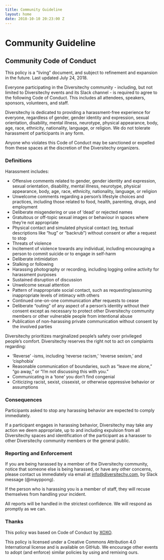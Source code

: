 ```yaml
---
title: Community Guideline
layout: home
date: 2018-10-10 20:23:00 Z
---
```


<div class="container subheader">
  <div class="row subheader-title bg-color-white">
    <h1 class="col-md-12">Community Guideline</h1>
  </div>
</div>

<div class="container-fluid bg-color-white">
  <div class="container">
    <h2>Community Code of Conduct</h2>
    <div>
      <p>This policy is a "living" document, and subject to refinement and expansion in the future. Last updated July 24, 2018.</p>
      <p>Everyone participating in the Diversitechy community - including, but not limited to Diversitechy events and its Slack channel - is required to agree to the following Code of Conduct. This includes all attendees, speakers, sponsors, volunteers, and staff.</p>
      <p>Diversitechy is dedicated to providing a harassment-free experience for everyone, regardless of gender, gender identity and expression, sexual orientation, disability, mental illness, neurotype, physical appearance, body, age, race, ethnicity, nationality, language, or religion. We do not tolerate harassment of participants in any form.</p>
      <p>Anyone who violates this Code of Conduct may be sanctioned or expelled from these spaces at the discretion of the Diversitechy organizers.</p>
    </div>
  </div>

  <div class="container">
    <h3>Definitions</h3>
    <div>
      <p>Harassment includes:</p>
      <ul>
        <li>Offensive comments related to gender, gender identity and expression, sexual orientation, disability, mental illness, neurotype, physical appearance, body, age, race, ethnicity, nationality, language, or religion</li>
        <li>Unwelcome comments regarding a person’s lifestyle choices and practices, including those related to food, health, parenting, drugs, and employment</li>
        <li>Deliberate misgendering or use of ‘dead’ or rejected names</li>
        <li>Gratuitous or off-topic sexual images or behaviour in spaces where they’re not appropriate</li>
        <li>Physical contact and simulated physical contact (eg, textual descriptions like “hug” or “backrub”) without consent or after a request to stop</li>
        <li>Threats of violence</li>
        <li>Incitement of violence towards any individual, including encouraging a person to commit suicide or to engage in self-harm</li>
        <li>Deliberate intimidation</li>
        <li>Stalking or following</li>
        <li>Harassing photography or recording, including logging online activity for harassment purposes</li>
        <li>Sustained disruption of discussion</li>
        <li>Unwelcome sexual attention</li>
        <li>Pattern of inappropriate social contact, such as requesting/assuming inappropriate levels of intimacy with others</li>
        <li>Continued one-on-one communication after requests to cease</li>
        <li>Deliberate “outing” of any aspect of a person’s identity without their consent except as necessary to protect other Diversitechy community members or other vulnerable people from intentional abuse</li>
        <li>Publication of non-harassing private communication without consent by the involved parties</li>
      </ul>
      <p>Diversitechy prioritizes marginalized people’s safety over privileged people’s comfort. Diversitechy reserves the right not to act on complaints regarding:</p>
      <ul>
        <li>‘Reverse’ -isms, including ‘reverse racism,’ ‘reverse sexism,’ and ‘cisphobia’</li>
        <li>Reasonable communication of boundaries, such as “leave me alone,” “go away,” or “I’m not discussing this with you.”</li>
        <li>Communicating in a ‘tone’ you don’t find congenial</li>
        <li>Criticizing racist, sexist, cissexist, or otherwise oppressive behavior or assumptions</li>
      </ul>
    </div>
  </div>

  <div class="container">
    <h3>Consequences</h3>
    <div>
      <p>Participants asked to stop any harassing behavior are expected to comply immediately.</p>
      <p>If a participant engages in harassing behavior, Diversitechy may take any action we deem appropriate, up to and including expulsion from all Diversitechy spaces and identification of the participant as a harasser to other Diversitechy community members or the general public.</p>
    </div>
  </div>

  <div class="container">
    <h3>Reporting and Enforcement</h3>
    <div>
      <p>If you are being harassed by a member of the Diversitechy community, notice that someone else is being harassed, or have any other concerns, please contact us immediately via email at <a href="mailto:info@diversitechy.com">info@diversitechy.com</a>, by Slack message (@mayppong).</p>
      <p>If the person who is harassing you is a member of staff, they will recuse themselves from handling your incident.</p>
      <p>All reports will be handled in the strictest confidence. We will respond as promptly as we can.</p>
    </div>
  </div>

  <div class="container">
    <h3>Thanks</h3>
    <div>
      <p>This policy was based on Code of Conduct by <a href="https://2018.xoxofest.com/conduct">XOXO</a>.</p>
      <p>This policy is licensed under a Creative Commons Attribution 4.0 International license and is available on GitHub. We encourage other events to adopt (and enforce) similar policies by using and remixing ours.</p>
    </div>
  </div>
</div>

